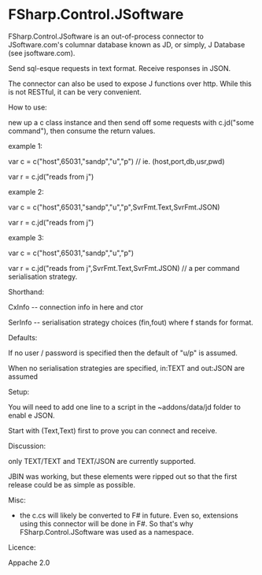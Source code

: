 FSharp.Control.JSoftware
========================

FSharp.Control.JSoftware is an out-of-process connector to JSoftware.com's columnar database known as JD, or simply, J Database (see jsoftware.com).

Send sql-esque requests in text format.  Receive responses in JSON.

The connector can also be used to expose J functions over http.  While this is not RESTful, it can be very convenient.


How to use:

new up a c class instance and then send off some requests with c.jd("some command"), then consume the return values.

example 1:

var c = c("host",65031,"sandp","u","p")  // ie. (host,port,db,usr,pwd)

var r = c.jd("reads from j")

example 2:

var c = c("host",65031,"sandp","u","p",SvrFmt.Text,SvrFmt.JSON)

var r = c.jd("reads from j")

example 3:

var c = c("host",65031,"sandp","u","p")

var r = c.jd("reads from j",SvrFmt.Text,SvrFmt.JSON)   // a per command serialisation strategy.


Shorthand:

CxInfo --  connection info in here and ctor

SerInfo -- serialisation strategy choices (fin,fout) where f stands for format.


Defaults:

If no user / password is specified then the default of "u/p" is assumed.

When no serialisation strategies are specified, in:TEXT and out:JSON are assumed


Setup:

You will need to add one line to a script in the ~addons/data/jd folder to enabl
e JSON.

Start with (Text,Text) first to prove you can connect and receive.


Discussion:

only TEXT/TEXT and TEXT/JSON are currently supported.  

JBIN was working, but these elements were ripped out so that the first 
release could be as simple as possible.


Misc:

* the c.cs will likely be converted to F# in future.  Even so, extensions using this connector will be done in F#.  So that's why FSharp.Control.JSoftware was used as a namespace.


Licence:

Appache 2.0 
